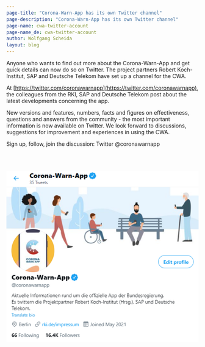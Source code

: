 ```yaml
---
page-title: "Corona-Warn-App has its own Twitter channel"
page-description: "Corona-Warn-App has its own Twitter channel"
page-name: cwa-twitter-account
page-name_de: cwa-twitter-account
author: Wolfgang Scheida
layout: blog
---
```


Anyone who wants to find out more about the Corona-Warn-App and get quick details can now do so on Twitter. The project partners Robert Koch-Institut, SAP and Deutsche Telekom have set up a channel for the CWA.


<!-- overview -->


At [https://twitter.com/coronawarnapp](https://twitter.com/coronawarnapp), the colleagues from the RKI, SAP and Deutsche Telekom post about the latest developments concerning the app. 

New versions and features, numbers, facts and figures on effectiveness, questions and answers from the community - the most important information is now available on Twitter. We look forward to discussions, suggestions for improvement and experiences in using the CWA. 

Sign up, follow, join the discussion: Twitter @coronawarnapp


<br></br>
<center> <img src="./cwa-twitter-account.png" title="CWA Twitter channel" style="align: center"> </center>
<br></br>